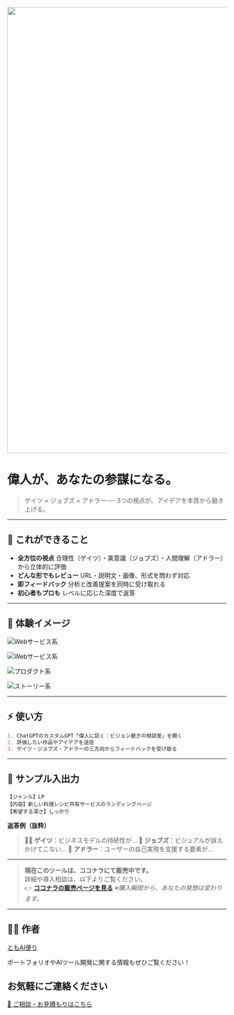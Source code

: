 <p align="center">
<img width="1536" height="1024" alt="偉人の知恵で、アイデアを磨き上げる" src="https://github.com/user-attachments/assets/4a978e6c-1c86-46fe-8526-b6c7dd156010" />

</p>

# **偉人が、あなたの参謀になる。**

> ゲイツ × ジョブズ × アドラー──
> 3つの視点が、アイデアを本質から磨き上げる。

---

## 🎯 **これができること**

* **全方位の視点**
  合理性（ゲイツ）・美意識（ジョブズ）・人間理解（アドラー）から立体的に評価
* **どんな形でもレビュー**
  URL・説明文・画像、形式を問わず対応
* **即フィードバック**
  分析と改善提案を同時に受け取れる
* **初心者もプロも**
  レベルに応じた深度で返答

---

## 📸 **体験イメージ**
![Webサービス系](https://github.com/TomoProgrammingDayori/great-minds-feedback/blob/main/%E8%B3%87%E6%96%99/%E3%83%87%E3%83%A2%E5%8B%95%E7%94%BB.gif)

![Webサービス系](https://github.com/TomoProgrammingDayori/great-minds-feedback/blob/main/%E8%B3%87%E6%96%99/%E3%82%B9%E3%82%AF%E3%83%AA%E3%83%BC%E3%83%B3%E3%82%B7%E3%83%A7%E3%83%83%E3%83%88/01_web%E3%82%B5%E3%83%BC%E3%83%93%E3%82%B9_%E4%BE%8B.png)

![プロダクト系](https://github.com/TomoProgrammingDayori/great-minds-feedback/blob/main/%E8%B3%87%E6%96%99/%E3%82%B9%E3%82%AF%E3%83%AA%E3%83%BC%E3%83%B3%E3%82%B7%E3%83%A7%E3%83%83%E3%83%88/02_%E3%83%97%E3%83%AD%E3%83%80%E3%82%AF%E3%83%88_%E4%BE%8B.png)

![ストーリー系](https://github.com/TomoProgrammingDayori/great-minds-feedback/blob/main/%E8%B3%87%E6%96%99/%E3%82%B9%E3%82%AF%E3%83%AA%E3%83%BC%E3%83%B3%E3%82%B7%E3%83%A7%E3%83%83%E3%83%88/03_%E3%82%B9%E3%83%88%E3%83%BC%E3%83%AA%E3%83%BC_%E4%BE%8B.png)


---

## ⚡ **使い方**

```markdown
1. ChatGPTのカスタムGPT「偉人に訊く：ビジョン磨きの相談室」を開く
2. 評価したい作品やアイデアを送信
3. ゲイツ・ジョブズ・アドラーの三方向からフィードバックを受け取る
```

---

## 💬 **サンプル入出力**

```plaintext
【ジャンル】LP
【内容】新しい料理レシピ共有サービスのランディングページ
【希望する深さ】しっかり
```

**返答例（抜粋）**

> 👨‍💼 **ゲイツ**：ビジネスモデルの持続性が…
> 🎨 **ジョブズ**：ビジュアルが訴えかけてこない…
> 🧠 **アドラー**：ユーザーの自己実現を支援する要素が…

---

> **現在このツールは、ココナラにて販売中です。**  
> 詳細や導入相談は、以下よりご覧ください。  
> 👉 **[ココナラの販売ページを見る](https://coconala.com/services/3850924)**
*※購入瞬間から、あなたの発想は変わります。*

---

## 🧑‍💻 作者

[ともAI便り](https://github.com/TomoAIDayori)

ポートフォリオやAIツール開発に関する情報もぜひご覧ください！


## お気軽にご連絡ください
[📩 ご相談・お見積もりはこちら](mailto:realmadrid71214591@gmail.com)
